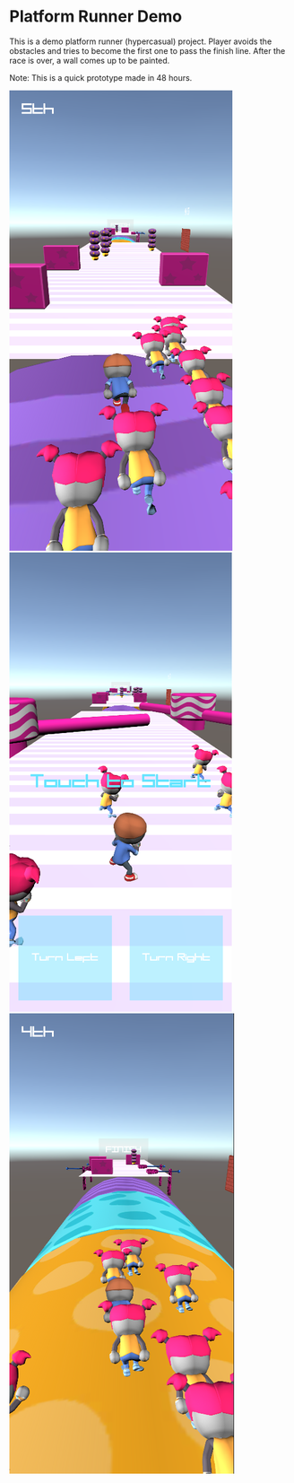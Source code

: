 # Platform Runner Demo

This is a demo platform runner (hypercasual) project. Player avoids the obstacles and tries to become the first one to pass the finish line. After the race is over, a wall comes up to be painted.

Note: This is a quick prototype made in 48 hours.

![GitHub Logo](/Screenshot_1.png)
![GitHub Logo](/Screenshot_2.png)
![GitHub Logo](/Screenshot_3.png)
